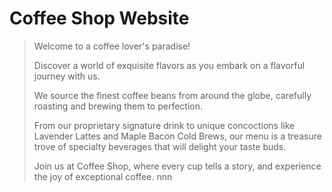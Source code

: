 # Coffee Shop Website

> Welcome to a coffee lover's paradise!
>
>Discover a world of exquisite flavors as you embark on a flavorful journey with us.
>
> We source the finest coffee beans from around the globe, carefully roasting and brewing them to perfection.
>
> From our proprietary signature drink to unique concoctions like Lavender Lattes and Maple Bacon Cold Brews, our menu is a treasure trove of specialty beverages that will delight your taste buds.
>
> Join us at Coffee Shop, where every cup tells a story, and experience the joy of exceptional coffee.
nnn
